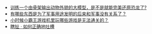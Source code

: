 + [训练一个由骨架输出动物外貌的大模型，是不是就能完美还原恐龙了?](https://daily.zhihu.com/story/9780684)
+ [有哪些东西是为了军事用途发明的后来和军事没有关系了？](https://daily.zhihu.com/story/9780686)
+ [小时候小霸王游戏机里玩哪些游戏是无法通关的？](https://daily.zhihu.com/story/9780695)
+ [瞎扯 · 如何正确地吐槽](https://daily.zhihu.com/story/9780704)
